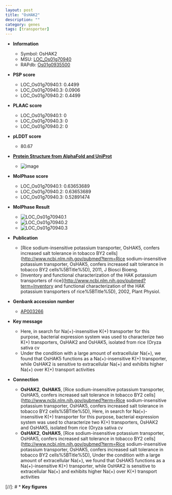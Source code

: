 ```yaml
---
layout: post
title: "OsHAK2"
description: ""
category: genes
tags: [transporter]
---
```


* **Information**  
    + Symbol: OsHAK2  
    + MSU: [LOC_Os01g70940](http://rice.plantbiology.msu.edu/cgi-bin/ORF_infopage.cgi?orf=LOC_Os01g70940)  
    + RAPdb: [Os01g0935500](http://rapdb.dna.affrc.go.jp/viewer/gbrowse_details/irgsp1?name=Os01g0935500)  

* **PSP score**  
    + LOC_Os01g70940.1: 0.4499 
    + LOC_Os01g70940.3: 0.0906 
    + LOC_Os01g70940.2: 0.4499 

* **PLAAC score**  
    + LOC_Os01g70940.1: 0 
    + LOC_Os01g70940.3: 0 
    + LOC_Os01g70940.2: 0 

* **pLDDT score**
    + 80.67

* **[Protein Structure from AlphaFold and UniProt](https://www.uniprot.org/uniprotkb/Q942X8/entry#structure)**
    + ![image](https://ricepsp.github.io/images/Q9/AF-Q942X8-F1.png)

* **MolPhase score**
    + LOC_Os01g70940.1: 0.63653689
    + LOC_Os01g70940.2: 0.63653689
    + LOC_Os01g70940.3: 0.52891474

* **MolPhase Result**
    + ![LOC_Os01g70940.1](https://304243504.github.io/Pictures/LOC_Os01g/LOC_Os01g70940.1.png)
    + ![LOC_Os01g70940.2](https://304243504.github.io/Pictures/LOC_Os01g/LOC_Os01g70940.2.png)
    + ![LOC_Os01g70940.3](https://304243504.github.io/Pictures/LOC_Os01g/LOC_Os01g70940.3.png)

* **Publication**  
    + [Rice sodium-insensitive potassium transporter, OsHAK5, confers increased salt tolerance in tobacco BY2 cells](http://www.ncbi.nlm.nih.gov/pubmed?term=Rice sodium-insensitive potassium transporter, OsHAK5, confers increased salt tolerance in tobacco BY2 cells%5BTitle%5D), 2011, J Biosci Bioeng.
    + [Inventory and functional characterization of the HAK potassium transporters of rice](http://www.ncbi.nlm.nih.gov/pubmed?term=Inventory and functional characterization of the HAK potassium transporters of rice%5BTitle%5D), 2002, Plant Physiol.

* **Genbank accession number**  
    + [AP003266](http://www.ncbi.nlm.nih.gov/nuccore/AP003266)

* **Key message**  
    + Here, in search for Na(+)-insensitive K(+) transporter for this purpose, bacterial expression system was used to characterize two K(+) transporters, OsHAK2 and OsHAK5, isolated from rice (Oryza sativa cv
    + Under the condition with a large amount of extracellular Na(+), we found that OsHAK5 functions as a Na(+)-insensitive K(+) transporter, while OsHAK2 is sensitive to extracellular Na(+) and exhibits higher Na(+) over K(+) transport activities

* **Connection**  
    + __OsHAK2__, __OsHAK5__, [Rice sodium-insensitive potassium transporter, OsHAK5, confers increased salt tolerance in tobacco BY2 cells](http://www.ncbi.nlm.nih.gov/pubmed?term=Rice sodium-insensitive potassium transporter, OsHAK5, confers increased salt tolerance in tobacco BY2 cells%5BTitle%5D), Here, in search for Na(+)-insensitive K(+) transporter for this purpose, bacterial expression system was used to characterize two K(+) transporters, OsHAK2 and OsHAK5, isolated from rice (Oryza sativa cv
    + __OsHAK2__, __OsHAK5__, [Rice sodium-insensitive potassium transporter, OsHAK5, confers increased salt tolerance in tobacco BY2 cells](http://www.ncbi.nlm.nih.gov/pubmed?term=Rice sodium-insensitive potassium transporter, OsHAK5, confers increased salt tolerance in tobacco BY2 cells%5BTitle%5D), Under the condition with a large amount of extracellular Na(+), we found that OsHAK5 functions as a Na(+)-insensitive K(+) transporter, while OsHAK2 is sensitive to extracellular Na(+) and exhibits higher Na(+) over K(+) transport activities

[//]: # * **Key figures**  


